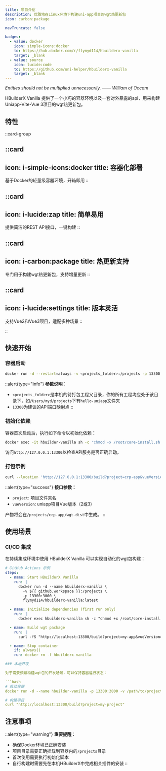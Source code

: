 ```yaml
---
title: 项目介绍
description: 优雅地在Linux环境下构建uni-app项目的wgt热更新包
icon: carbon:package

navTruncate: false

badges:
  - value: docker
    icon: simple-icons:docker
    to: https://hub.docker.com/r/flymyd114/hbuilderx-vanilla
    target: _blank
  - value: source
    icon: lucide:code
    to: https://github.com/uni-helper/hbuilderx-vanilla
    target: _blank
---
```


*Entities should not be multiplied unnecessarily.  —— William of Occam*

HBuilderX Vanilla 提供了一个小巧的容器环境以及一套对外暴露的api，用来构建Uniapp-Vite-Vue 3项目的wgt热更新包。

## 特性

::card-group

::card
---
icon: i-simple-icons:docker
title: 容器化部署
---
基于Docker的轻量级容器环境，开箱即用
::

::card
---
icon: i-lucide:zap
title: 简单易用
---
提供简洁的REST API接口，一键构建
::

::card
---
icon: i-carbon:package
title: 热更新支持
---
专门用于构建wgt热更新包，支持增量更新
::

::card
---
icon: i-lucide:settings
title: 版本灵活
---
支持Vue2和Vue3项目，适配多种场景
::

::

## 快速开始

### 容器启动

```bash
docker run -d --restart=always -v <projects_folder>:/projects -p 13300:3000 --name hbuilder-vanilla flymyd114/hbuilderx-vanilla:latest
```

::alert{type="info"}
**参数说明：**
- `<projects_folder>`是本机的待打包工程父目录，你的所有工程均应处于该目录下，如`/Users/myd/projects`下有`hello-uniapp`文件夹
- `13300`为建议的API端口映射点
::

### 初始化依赖

容器首次启动后，执行如下命令以初始化依赖：

```bash
docker exec -it hbuilder-vanilla sh -c "chmod +x /root/core-install.sh && /root/core-install.sh"
```

访问`http://127.0.0.1:13300`以检查API服务是否正确启动。

### 打包示例

```bash
curl --location 'http://127.0.0.1:13300/build?project=crp-app&vueVersion=3'
```

::alert{type="success"}
**接口参数：**
- `project`: 项目文件夹名
- `vueVersion`: uniapp项目Vue版本（2或3）

产物将会在`/projects/crp-app/wgt-dist`中生成。
::

## 使用场景

### CI/CD 集成

在持续集成环境中使用 HBuilderX Vanilla 可以实现自动化的wgt包构建：

```yaml
# GitHub Actions 示例
steps:
  - name: Start HBuilderX Vanilla
    run: |
      docker run -d --name hbuilderx-vanilla \
        -v ${{ github.workspace }}:/projects \
        -p 13300:3000 \
        flymyd114/hbuilderx-vanilla:latest

  - name: Initialize dependencies (first run only)
    run: |
      docker exec hbuilderx-vanilla sh -c "chmod +x /root/core-install.sh && /root/core-install.sh"

  - name: Build wgt package
    run: |
      curl -fS "http://localhost:13300/build?project=my-app&vueVersion=3"

  - name: Stop container
    if: always()
    run: docker rm -f hbuilderx-vanilla

### 本地开发

对于需要频繁构建wgt包的开发场景，可以保持容器运行状态：

```bash
# 启动容器
docker run -d --name hbuilder-vanilla -p 13300:3000 -v /path/to/projects:/projects flymyd114/hbuilderx-vanilla:latest

# 构建项目
curl "http://localhost:13300/build?project=my-project"
```

## 注意事项

::alert{type="warning"}
**重要提醒：**
- 确保Docker环境已正确安装
- 项目目录需要正确挂载到容器内的`/projects`目录
- 首次使用需要执行初始化脚本
- 自行构建时需要先在本机HBuilderX中完成相关插件的安装
::
